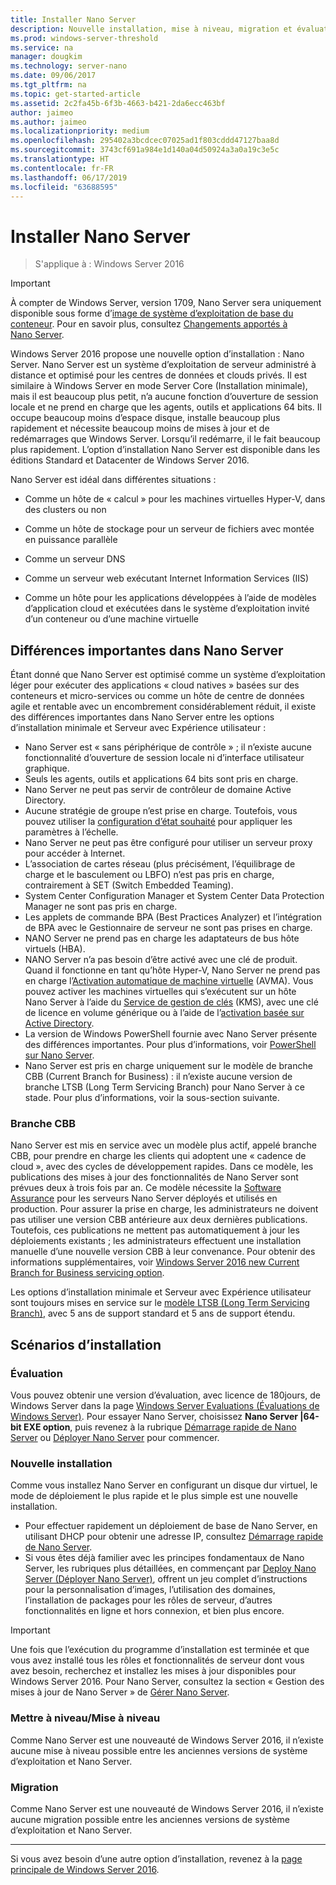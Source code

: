 ```yaml
---
title: Installer Nano Server
description: Nouvelle installation, mise à niveau, migration et évaluation de Nano Server
ms.prod: windows-server-threshold
ms.service: na
manager: dougkim
ms.technology: server-nano
ms.date: 09/06/2017
ms.tgt_pltfrm: na
ms.topic: get-started-article
ms.assetid: 2c2fa45b-6f3b-4663-b421-2da6ecc463bf
author: jaimeo
ms.author: jaimeo
ms.localizationpriority: medium
ms.openlocfilehash: 295402a3bcdcec07025ad1f803cddd47127baa8d
ms.sourcegitcommit: 3743cf691a984e1d140a04d50924a3a0a19c3e5c
ms.translationtype: HT
ms.contentlocale: fr-FR
ms.lasthandoff: 06/17/2019
ms.locfileid: "63688595"
---
```

# <a name="install-nano-server"></a>Installer Nano Server

>S'applique à : Windows Server 2016

> [!IMPORTANT]
> À compter de Windows Server, version 1709, Nano Server sera uniquement disponible sous forme d’[image de système d’exploitation de base du conteneur](/virtualization/windowscontainers/quick-start/using-insider-container-images#install-base-container-image). Pour en savoir plus, consultez [Changements apportés à Nano Server](nano-in-semi-annual-channel.md). 

Windows Server 2016 propose une nouvelle option d’installation : Nano Server. Nano Server est un système d’exploitation de serveur administré à distance et optimisé pour les centres de données et clouds privés. Il est similaire à Windows Server en mode Server Core (Installation minimale), mais il est beaucoup plus petit, n’a aucune fonction d’ouverture de session locale et ne prend en charge que les agents, outils et applications 64 bits. Il occupe beaucoup moins d’espace disque, installe beaucoup plus rapidement et nécessite beaucoup moins de mises à jour et de redémarrages que Windows Server. Lorsqu’il redémarre, il le fait beaucoup plus rapidement. L’option d’installation Nano Server est disponible dans les éditions Standard et Datacenter de Windows Server 2016.  

Nano Server est idéal dans différentes situations :  
  
-   Comme un hôte de « calcul » pour les machines virtuelles Hyper-V, dans des clusters ou non  
  
-   Comme un hôte de stockage pour un serveur de fichiers avec montée en puissance parallèle  
  
-   Comme un serveur DNS  
  
-   Comme un serveur web exécutant Internet Information Services (IIS)  
  
-   Comme un hôte pour les applications développées à l’aide de modèles d’application cloud et exécutées dans le système d’exploitation invité d’un conteneur ou d’une machine virtuelle  
  
## <a name="important-differences-in-nano-server"></a>Différences importantes dans Nano Server

Étant donné que Nano Server est optimisé comme un système d’exploitation léger pour exécuter des applications « cloud natives » basées sur des conteneurs et micro-services ou comme un hôte de centre de données agile et rentable avec un encombrement considérablement réduit, il existe des différences importantes dans Nano Server entre les options d’installation minimale et Serveur avec Expérience utilisateur :

- Nano Server est « sans périphérique de contrôle » ; il n’existe aucune fonctionnalité d’ouverture de session locale ni d’interface utilisateur graphique.
- Seuls les agents, outils et applications 64 bits sont pris en charge.
- Nano Server ne peut pas servir de contrôleur de domaine Active Directory.
- Aucune stratégie de groupe n’est prise en charge. Toutefois, vous pouvez utiliser la [configuration d’état souhaité](https://msdn.microsoft.com/powershell/dsc/nanoDsc) pour appliquer les paramètres à l’échelle.
- Nano Server ne peut pas être configuré pour utiliser un serveur proxy pour accéder à Internet.
- L’association de cartes réseau (plus précisément, l’équilibrage de charge et le basculement ou LBFO) n’est pas pris en charge, contrairement à SET (Switch Embedded Teaming).
- System Center Configuration Manager et System Center Data Protection Manager ne sont pas pris en charge.
- Les applets de commande BPA (Best Practices Analyzer) et l’intégration de BPA avec le Gestionnaire de serveur ne sont pas prises en charge.
- NANO Server ne prend pas en charge les adaptateurs de bus hôte virtuels (HBA).
- NANO Server n’a pas besoin d’être activé avec une clé de produit. Quand il fonctionne en tant qu’hôte Hyper-V, Nano Server ne prend pas en charge l’[Activation automatique de machine virtuelle](https://technet.microsoft.com/library/dn303421%28v=ws.11%29.aspx) (AVMA). Vous pouvez activer les machines virtuelles qui s’exécutent sur un hôte Nano Server à l’aide du [Service de gestion de clés](https://technet.microsoft.com/library/jj612867(v=ws.11).aspx) (KMS), avec une clé de licence en volume générique ou à l’aide de l’[activation basée sur Active Directory](https://technet.microsoft.com/library/dn502534(v=ws.11).aspx).
- La version de Windows PowerShell fournie avec Nano Server présente des différences importantes. Pour plus d’informations, voir [PowerShell sur Nano Server](PowerShell-on-Nano-Server.md).
- Nano Server est pris en charge uniquement sur le modèle de branche CBB (Current Branch for Business) : il n’existe aucune version de branche LTSB (Long Term Servicing Branch) pour Nano Server à ce stade. Pour plus d’informations, voir la sous-section suivante.

### <a name="current-branch-for-business"></a>Branche CBB
Nano Server est mis en service avec un modèle plus actif, appelé branche CBB, pour prendre en charge les clients qui adoptent une « cadence de cloud », avec des cycles de développement rapides. Dans ce modèle, les publications des mises à jour des fonctionnalités de Nano Server sont prévues deux à trois fois par an. Ce modèle nécessite la [Software Assurance](https://www.microsoft.com/en-us/licensing/licensing-programs/software-assurance-default.aspx) pour les serveurs Nano Server déployés et utilisés en production. Pour assurer la prise en charge, les administrateurs ne doivent pas utiliser une version CBB antérieure aux deux dernières publications. Toutefois, ces publications ne mettent pas automatiquement à jour les déploiements existants ; les administrateurs effectuent une installation manuelle d’une nouvelle version CBB à leur convenance. Pour obtenir des informations supplémentaires, voir [Windows Server 2016 new Current Branch for Business servicing option](https://blogs.technet.microsoft.com/windowsserver/2016/07/12/windows-server-2016-new-current-branch-for-business-servicing-option/).

Les options d’installation minimale et Serveur avec Expérience utilisateur sont toujours mises en service sur le [modèle LTSB (Long Term Servicing Branch)](https://support.microsoft.com/lifecycle#gp%2Fgp_msl_policy), avec 5 ans de support standard et 5 ans de support étendu.

## <a name="installation-scenarios"></a>Scénarios d’installation

### <a name="evaluation"></a>Évaluation
Vous pouvez obtenir une version d’évaluation, avec licence de 180jours, de Windows Server dans la page [Windows Server Evaluations (Évaluations de Windows Server)](https://www.microsoft.com/evalcenter/evaluate-windows-server-2016). Pour essayer Nano Server, choisissez **Nano Server |64-bit EXE option**, puis revenez à la rubrique [Démarrage rapide de Nano Server](Nano-Server-Quick-Start.md) ou [Déployer Nano Server](Deploy-Nano-Server.md) pour commencer.

### <a name="clean-installation"></a>Nouvelle installation
Comme vous installez Nano Server en configurant un disque dur virtuel, le mode de déploiement le plus rapide et le plus simple est une nouvelle installation.

- Pour effectuer rapidement un déploiement de base de Nano Server, en utilisant DHCP pour obtenir une adresse IP, consultez [Démarrage rapide de Nano Server](Nano-Server-Quick-Start.md). 
- Si vous êtes déjà familier avec les principes fondamentaux de Nano Server, les rubriques plus détaillées, en commençant par [Deploy Nano Server (Déployer Nano Server)](Deploy-Nano-Server.md), offrent un jeu complet d’instructions pour la personnalisation d’images, l’utilisation des domaines, l’installation de packages pour les rôles de serveur, d’autres fonctionnalités en ligne et hors connexion, et bien plus encore.

> [!IMPORTANT]  
> Une fois que l’exécution du programme d’installation est terminée et que vous avez installé tous les rôles et fonctionnalités de serveur dont vous avez besoin, recherchez et installez les mises à jour disponibles pour Windows Server 2016. Pour Nano Server, consultez la section « Gestion des mises à jour de Nano Server » de [Gérer Nano Server](Manage-Nano-Server.md).

### <a name="upgrade"></a>Mettre à niveau/Mise à niveau
Comme Nano Server est une nouveauté de Windows Server 2016, il n’existe aucune mise à niveau possible entre les anciennes versions de système d’exploitation et Nano Server.

### <a name="migration"></a>Migration
Comme Nano Server est une nouveauté de Windows Server 2016, il n’existe aucune migration possible entre les anciennes versions de système d’exploitation et Nano Server.
  
-------------------------------------
Si vous avez besoin d’une autre option d’installation, revenez à la [page principale de Windows Server 2016](windows-server-2016.md). 

  


 
